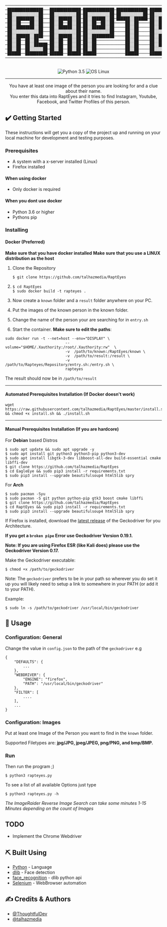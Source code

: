 ```

──────────────────────────────────────────────────────────────────────────────────────────────────────────────────
─████████████████───██████████████─██████████████─██████████████─██████████████─████████──████████─██████████████─
─██░░░░░░░░░░░░██───██░░░░░░░░░░██─██░░░░░░░░░░██─██░░░░░░░░░░██─██░░░░░░░░░░██─██░░░░██──██░░░░██─██░░░░░░░░░░██─
─██░░████████░░██───██░░██████░░██─██░░██████░░██─██████░░██████─██░░██████████─████░░██──██░░████─██░░██████████─
─██░░██────██░░██───██░░██──██░░██─██░░██──██░░██─────██░░██─────██░░██───────────██░░░░██░░░░██───██░░██─────────
─██░░████████░░██───██░░██████░░██─██░░██████░░██─────██░░██─────██░░██████████───████░░░░░░████───██░░██████████─
─██░░░░░░░░░░░░██───██░░░░░░░░░░██─██░░░░░░░░░░██─────██░░██─────██░░░░░░░░░░██─────████░░████─────██░░░░░░░░░░██─
─██░░██████░░████───██░░██████░░██─██░░██████████─────██░░██─────██░░██████████───────██░░██───────██░░██████████─
─██░░██──██░░██─────██░░██──██░░██─██░░██─────────────██░░██─────██░░██───────────────██░░██───────██░░██─────────
─██░░██──██░░██████─██░░██──██░░██─██░░██─────────────██░░██─────██░░██████████───────██░░██───────██░░██████████─
─██░░██──██░░░░░░██─██░░██──██░░██─██░░██─────────────██░░██─────██░░░░░░░░░░██───────██░░██───────██░░░░░░░░░░██─
─██████──██████████─██████──██████─██████─────────────██████─────██████████████───────██████───────██████████████─
──────────────────────────────────────────────────────────────────────────────────────────────────────────────────
                                                                      
```

<div align="center">

![Python 3.5](https://img.shields.io/badge/Python-3.6%2B-blue.svg)
![OS Linux](https://img.shields.io/badge/Supported%20OS-Linux-yellow.svg)

</div>

---

<p align="center"> You have at least one image of the person you are looking for and a clue about their name. 
<br>
You enter this data into RaptEyes and it tries to find Instagram, Youtube, Facebook, and Twitter Profiles of this person.
    <br> 
</p>

## ✔️ Getting Started <a name = "getting_started"></a>
These instructions will get you a copy of the project up and running on your local machine for development and testing purposes.

### Prerequisites

- A system with a x-server installed (Linux)
- Firefox installed

#### When using docker
- Only docker is required

#### When you dont use docker
- Python 3.6 or higher
- Pythons pip


### Installing

#### Docker (Preferred)
**Make sure that you have docker installed**
**Make sure that you use a LINUX distribution as the host**
1. Clone the Repository

   ``` $ git clone https://github.com/talhazmedia/RaptEyes ```
2. ```
   $ cd RaptEyes
   $ sudo docker build -t rapteyes .
   ```
3. Now create a `known` folder and a `result` folder anywhere on your PC.
4. Put the images of the known person in the known folder.
5. Change the name of the person your are searching for in `entry.sh`
6. Start the container. **Make sure to edit the paths**:
```
sudo docker run -t --net=host --env="DISPLAY" \
                           --volume="$HOME/.Xauthority:/root/.Xauthority:rw"  \
                           -v  /path/to/known:/RaptEyes/known \
                           -v  /path/to/result:/result \
                           -v /path/to/Rapteyes/Repository/entry.sh:/entry.sh \
                           rapteyes

```

The result should now be in `/path/to/result`

---

#### Automated Prerequisites Installation (If Docker doesn't work)
```
wget https://raw.githubusercontent.com/talhazmedia/RaptEyes/master/install.sh && chmod +x install.sh && ./install.sh
```

---

#### Manual Prerequisites Installation (If you are hardcore)

For **Debian** based Distros
```
$ sudo apt update && sudo apt upgrade -y
$ sudo apt install git python3 python3-pip python3-dev
$ sudo apt install libgtk-3-dev libboost-all-dev build-essential cmake libffi-dev
$ git clone https://github.com/talhazmedia/RaptEyes
$ cd EagleEye && sudo pip3 install -r requirements.txt
$ sudo pip3 install --upgrade beautifulsoup4 html5lib spry
```

For **Arch**
```
$ sudo pacman -Syu
$ sudo pacman -S git python python-pip gtk3 boost cmake libffi
$ git clone https://github.com/talhazmedia/RaptEyes
$ cd RaptEyes && sudo pip3 install -r requirements.txt
$ sudo pip3 install --upgrade beautifulsoup4 html5lib spry
```


If Firefox is installed, download the [latest release](https://github.com/mozilla/geckodriver/releases/latest) of the Geckodriver for you Architecture.

**If you get a `broken pipe` Error use Geckodriver Version 0.19.1.**

**Note: If you are using Firefox ESR (like Kali does) please use the Geckodriver Version 0.17.**

Make the Geckodriver executable:
```
$ chmod +x /path/to/geckodriver
```

Note: The `geckodriver` prefers to be in your path so wherever you do set it up you will likely need to setup a link to somewhere in your PATH (or add it to your PATH).

Example:
```
$ sudo ln -s /path/to/geckodriver /usr/local/bin/geckodriver
```


## 🎈 Usage <a name="usage"></a>

### Configuration: General

Change the value in `config.json` to the path of the `geckodriver` e.g
```
{
    "DEFAULTS": {
        ...
    },
    "WEBDRIVER": {
        "ENGINE": "firefox",
        "PATH": "/usr/local/bin/geckodriver"
    },
    "FILTER": [
        ....
    ],
    ...
}
```

### Configuration: Images

Put at least one Image of the Person you want to find in the `known` folder.

Supported Filetypes are: **jpg/JPG, jpeg/JPEG, png/PNG, and bmp/BMP.**

### Run

Then run the program ;)
```
$ python3 rapteyes.py
```

To see a list of all available Options just type
```
$ python3 rapteyes.py -h
```

*The ImageRaider Reverse Image Search can take some minutes 1-15 Minutes depending on the count of Images*


## TODO <a name = "todo"></a>
* Implement the Chrome Webdriver

## ⛏️ Built Using <a name = "built_using"></a>
- [Python](https://www.python.org/) - Language
- [dlib](http://dlib.net/) - Face detection
- [face_recognition](https://github.com/ageitgey/face_recognition) - dlib python api
- [Selenium](https://www.seleniumhq.org/) - WebBrowser automation

## ✍️ Credits & Authors <a name = "authors"></a>
- [@ThoughtfulDev](https://github.com/ThoughtfulDev) 
- [@talhazmedia](https://github.com/talhazmedia)
